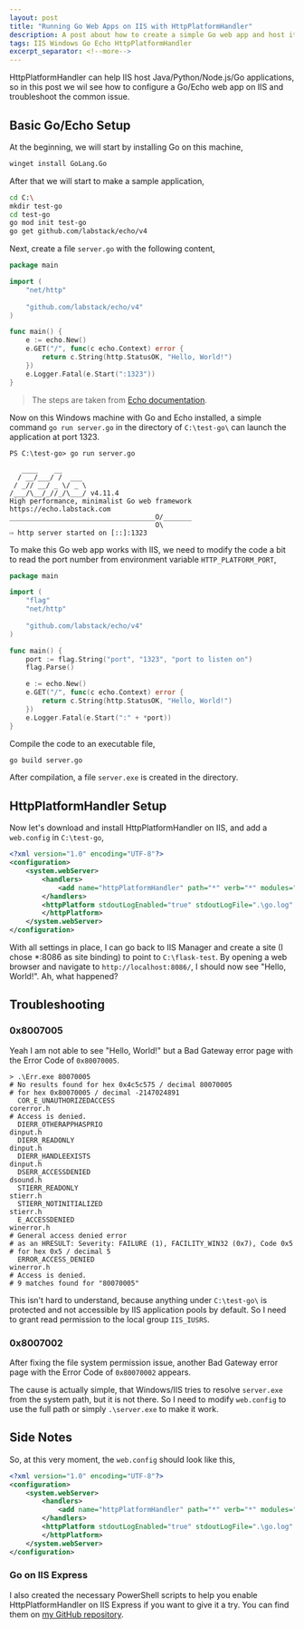 ```yaml
---
layout: post
title: "Running Go Web Apps on IIS with HttpPlatformHandler"
description: A post about how to create a simple Go web app and host it on IIS with HttpPlatformHandler
tags: IIS Windows Go Echo HttpPlatformHandler
excerpt_separator: <!--more-->
---
```


HttpPlatformHandler can help IIS host Java/Python/Node.js/Go applications, so in this post we wil see how to configure a Go/Echo web app on IIS and troubleshoot the common issue.

<!--more-->

## Basic Go/Echo Setup

At the beginning, we will start by installing Go on this machine,

``` bash
winget install GoLang.Go
```

After that we will start to make a sample application,

``` bash
cd C:\
mkdir test-go
cd test-go
go mod init test-go
go get github.com/labstack/echo/v4
```

Next, create a file `server.go` with the following content,

``` go
package main

import (
	"net/http"
	
	"github.com/labstack/echo/v4"
)

func main() {
	e := echo.New()
	e.GET("/", func(c echo.Context) error {
		return c.String(http.StatusOK, "Hello, World!")
	})
	e.Logger.Fatal(e.Start(":1323"))
}
```

> The steps are taken from [Echo documentation](https://echo.labstack.com/docs/quick-start).

Now on this Windows machine with Go and Echo installed, a simple command `go run server.go` in the directory of `C:\test-go\` can launch the application at port 1323.

``` text
PS C:\test-go> go run server.go

   ____    __
  / __/___/ /  ___
 / _// __/ _ \/ _ \
/___/\__/_//_/\___/ v4.11.4
High performance, minimalist Go web framework
https://echo.labstack.com
____________________________________O/_______
                                    O\
⇨ http server started on [::]:1323
```

To make this Go web app works with IIS, we need to modify the code a bit to read the port number from environment variable `HTTP_PLATFORM_PORT`,

``` go
package main

import (
	"flag"
	"net/http"
	
	"github.com/labstack/echo/v4"
)

func main() {
	port := flag.String("port", "1323", "port to listen on")
	flag.Parse()

	e := echo.New()
	e.GET("/", func(c echo.Context) error {
		return c.String(http.StatusOK, "Hello, World!")
	})
	e.Logger.Fatal(e.Start(":" + *port))
}
```

Compile the code to an executable file,

``` bash
go build server.go
```

After compilation, a file `server.exe` is created in the directory.

## HttpPlatformHandler Setup

Now let's download and install HttpPlatformHandler on IIS, and add a `web.config` in `C:\test-go`,

``` xml
<?xml version="1.0" encoding="UTF-8"?>
<configuration>
    <system.webServer>
        <handlers>
            <add name="httpPlatformHandler" path="*" verb="*" modules="httpPlatformHandler" resourceType="Unspecified" requireAccess="Script" />
        </handlers>
        <httpPlatform stdoutLogEnabled="true" stdoutLogFile=".\go.log" startupTimeLimit="20" processPath="server.exe" arguments="--port %HTTP_PLATFORM_PORT%">
        </httpPlatform>
    </system.webServer>
</configuration>
```

With all settings in place, I can go back to IIS Manager and create a site (I chose *:8086 as site binding) to point to `C:\flask-test`. By opening a web browser and navigate to `http://localhost:8086/`, I should now see "Hello, World!". Ah, what happened?

## Troubleshooting

### 0x8007005
Yeah I am not able to see "Hello, World!" but a Bad Gateway error page with the Error Code of `0x80070005`.

``` text
> .\Err.exe 80070005
# No results found for hex 0x4c5c575 / decimal 80070005
# for hex 0x80070005 / decimal -2147024891
  COR_E_UNAUTHORIZEDACCESS                                       corerror.h
# Access is denied.
  DIERR_OTHERAPPHASPRIO                                          dinput.h
  DIERR_READONLY                                                 dinput.h
  DIERR_HANDLEEXISTS                                             dinput.h
  DSERR_ACCESSDENIED                                             dsound.h
  STIERR_READONLY                                                stierr.h
  STIERR_NOTINITIALIZED                                          stierr.h
  E_ACCESSDENIED                                                 winerror.h
# General access denied error
# as an HRESULT: Severity: FAILURE (1), FACILITY_WIN32 (0x7), Code 0x5
# for hex 0x5 / decimal 5
  ERROR_ACCESS_DENIED                                            winerror.h
# Access is denied.
# 9 matches found for "80070005"
```

This isn't hard to understand, because anything under `C:\test-go\` is protected and not accessible by IIS application pools by default. So I need to grant read permission to the local group `IIS_IUSRS`.

### 0x8007002
After fixing the file system permission issue, another Bad Gateway error page with the Error Code of `0x80070002` appears.

The cause is actually simple, that Windows/IIS tries to resolve `server.exe` from the system path, but it is not there. So I need to modify `web.config` to use the full path or simply `.\server.exe` to make it work.

## Side Notes
So, at this very moment, the `web.config` should look like this,

``` xml
<?xml version="1.0" encoding="UTF-8"?>
<configuration>
    <system.webServer>
        <handlers>
            <add name="httpPlatformHandler" path="*" verb="*" modules="httpPlatformHandler" resourceType="Unspecified" requireAccess="Script" />
        </handlers>
        <httpPlatform stdoutLogEnabled="true" stdoutLogFile=".\go.log" startupTimeLimit="20" processPath=".\server.exe" arguments="--port %HTTP_PLATFORM_PORT%">
        </httpPlatform>
    </system.webServer>
</configuration>
```

### Go on IIS Express

I also created the necessary PowerShell scripts to help you enable HttpPlatformHandler on IIS Express if you want to give it a try. You can find them on [my GitHub repository](https://github.com/lextm/iisexpress-httpplatformhandler).
